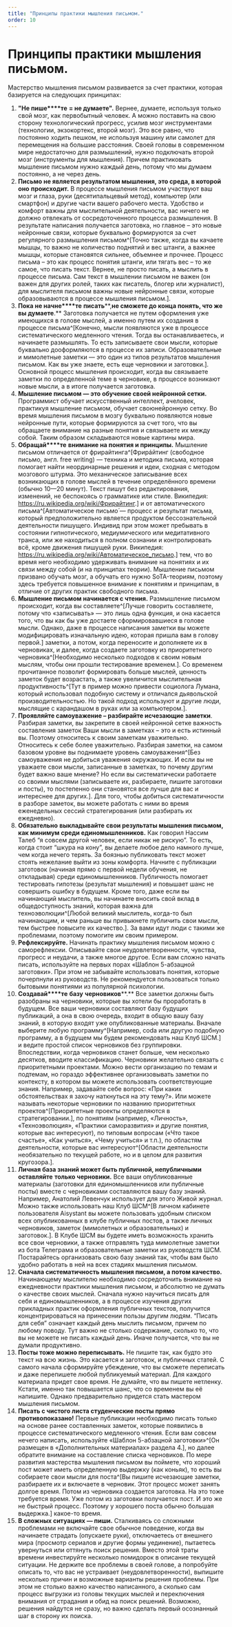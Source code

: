 ```yaml
---
title: "Принципы практики мышления письмом."
order: 10
---
```


# Принципы практики мышления письмом.

Мастерство мышления письмом развивается за счет практики, которая базируется на следующих принципах:

1. **"Не пише****те** **= не думае****те****".** Вернее, думаете, используя только свой мозг, как первобытный человек. А можно поставить на свою сторону технологический прогресс, усилив мозг инструментами (технологии, экзокортекс, второй мозг). Это все равно, что постоянно ходить пешком, не используя машину или самолет для перемещения на большие расстояния. Своей головы в современном мире недостаточно для размышлений, нужно подключать второй мозг (инструменты для мышления). Причем практиковать мышление письмом нужно каждый день, потому что мы думаем постоянно, а не через день.
2. **Письмо не является результатом мышления, это среда, в которой** **оно** **происходит.** В процессе мышления письмом участвуют ваш мозг и глаза, руки (десятипальцевый метод), компьютер (или смартфон) и другие части вашего рабочего места. Удобство и комфорт важны для мыслительной деятельности, вас ничего не должно отвлекать от сосредоточенного процесса размышления. В результате написания получается заготовка, но главное – это новые нейронные связи, которые буквально формируются за счет регулярного размышления письмом^[Точно также, когда вы качаете мышцы, то важно не количество поднятий и вес штанги, а важнее мышцы, которые становятся сильнее, объемнее и прочнее. Процесс письма – это как процесс понятия штанги, или тягать вес – то же самое, что писать текст. Вернее, не просто писать, а мыслить в процессе письма. Сам текст в мышлении письмом не важен (он важен для других ролей, таких как писатель, блогер или журналист), для мыслителя письмом важны новые нейронные связи, которые образовываются в процессе мышления письмом.].
3. **Пока не начне****те** **писать****,****не сможете** **до конца понять, что же** **вы думаете****.** Заготовка получается не путем оформления уже имеющихся в голове мыслей, а именно путем их создания в процессе письма^[Конечно, мысли появляются уже в процессе систематического медленного чтения. Тогда вы останавливаетесь, и начинаете размышлять. То есть записываете свои мысли, которые буквально дооформляются в процессе их записи. Образовательные и мимолетные заметки — это один из типов результатов мышления письмом. Как вы уже знаете, есть еще черновики и заготовки.]. Основной процесс мышления происходит, когда вы связываете заметки по определенной теме в черновике, в процессе возникают новые мысли, а в итоге получается заготовка.
4. **Мышление письмом — это обучение своей нейронной сетки.** Программист обучает искусственный интеллект, ачеловек, практикуя мышление письмом, обучает своюнейронную сетку. Во время мышления письмом в мозгу буквально появляются новые нейронные пути, которые формируются за счет того, что вы обращаете внимание на разные понятия и связываете их между собой. Таким образом складываются новые картины мира.
5. **Обращай****те** **внимание на понятия и принципы.** Мышление письмом отличается от фрирайтинга^[Фрирáйтинг (свободное письмо, англ. free writing) — техника и методика письма, которая помогает найти неординарные решения и идеи, сходная с методом мозгового штурма. Это механическое записывание всех возникающих в голове мыслей в течение определённого времени (обычно 10—20 минут). Текст пишут без редактирования, изменений, не беспокоясь о грамматике или стиле. Википедия: <https://ru.wikipedia.org/wiki/Фрирайтинг>.] и от автоматического письма^[Автоматическое письмо́ — процесс и результат письма, который предположительно является продуктом бессознательной деятельности пишущего. Индивид при этом может пребывать в состоянии гипнотического, медиумического или медитативного транса, или же находиться в полном сознании и контролировать всё, кроме движения пишущей руки. Википедия: <https://ru.wikipedia.org/wiki/Автоматическое_письмо>.] тем, что во время него необходимо удерживать внимание на понятиях и их связи между собой (и на принципах теории). Мышление письмом призвано обучать мозг, а обучать его нужно SoTA-теориям, поэтому здесь требуется повышенное внимание к понятиям и принципам, в отличие от других практик свободного письма.
6. **Мышление письмом начинается с чтения.** Размышление письмом происходит, когда вы составляете^[Лучше говорить составляете, потому что «записывать» — это лишь одна функция, и она касается того, что вы как бы уже достаете сформировавшиеся в голове мысли. Однако, даже в процессе написания заметки вы можете модифицировать изначальную идею, которая пришла вам в голову первой.] заметки, а потом, когда переносите и дополняете их в черновиках, и далее, когда создаете заготовку из приоритетного черновика^[Необходимо несколько подходов к своим новым мыслям, чтобы они прошли тестирование временем.]. Со временем прочитанное позволит формировать больше мыслей, ценность заметок будет возрастать, а также увеличится мыслительная продуктивность^[Тут в пример можно привести социолога Лумана, который использовал подобную систему и отличался дьявольской производительностью. Но такой подход используют и другие люди, мыслящие с карандашом в руках или за компьютером.].
7. **Проявляйте самоуважение – разбирайте исчезающие заметки**. Разбирая заметки, вы закрепите в своей нейронной сетке важность составления заметок Ваши мысли в заметках – это и есть истинный вы. Поэтому относитесь к своим заметкам уважительно. Относитесь к себе более уважительно. Разбирая заметки, на самом базовом уровне вы поднимаете уровень самоуважения^[Без самоуважения не добиться уважения окружающих. И если вы не уважаете свои мысли, записанные в заметках, то почему другим будет важно ваше мнение? Но если вы систематически работаете со своими мыслями (записываете их, разбираете, пишите заготовки и посты), то постепенно они становятся все лучше для вас и интереснее для других.]. Для того, чтобы добиться систематичности в разборе заметок, вы можете работать с ними во время еженедельных сессий стратегирования (или разбирать их ежедневно).
8. **Обязательно** **выкладывайте** **свои результаты мышления письмом, как минимум среди единомышленников.** Как говорил Нассим Талеб “я совсем другой человек, если никак не рискую”. То есть, когда стоит “шкура на кону”, вы делаете любое дело намного лучше, чем когда нечего терять. За боязнью публиковать текст может стоять нежелание выйти из зоны комфорта. Начните с публикации заготовок (начиная прямо с первой недели обучения, не откладывая) среди единомышленников. Публичность помогает тестировать гипотезы (результат мышления) и повышает шанс не совершить ошибку в будущем. Кроме того, даже если вы начинающий мыслитель, вы начинаете вносить свой вклад в общедоступность знаний, которая важна для техноэволюции^[Любой великий мыслитель, когда-то был начинающим, и чем раньше вы привыкнете публичить свои мысли, тем быстрее повысите их качество.]. За вами идут люди с такими же проблемами, поэтому помогите им своим примером.
9. **Рефлексируй****те****.** Начинать практику мышления письмом можно с саморефлексии. Описывайте свои неудовлетворенности, чувства, прогресс и неудачи, а также многое другое. Если вам сложно начать писать, используйте на первых порах «Шаблон 5-абзацной заготовки». При этом не забывайте использовать понятия, которые почерпнули из руководств. Не рекомендуется пользоваться только бытовыми понятиями из популярной психологии.
10. **Создавай****те** **базу** **черновиков****.** Все заметки должны быть разобраны на черновики, которые вы хотели бы проработать в будущем. Все ваши черновики составляют базу будущих публикаций, а она в свою очередь, входит в общую вашу базу знаний, в которую входят уже опубликованные материалы. Вначале выберите любую программу^[Например, coda или другую подобную программу, а в будущем мы будем рекомендовать наш Клуб ШСМ.] и ведите простой список черновиков без группировки. Впоследствии, когда черновиков станет больше, чем несколько десятков, вводите классификацию. Черновики желательно связать с приоритетными проектами. Можно вести организацию по темам и подтемам, но гораздо эффективнее организовывать заметки по контексту, в котором вы можете использовать соответствующие знания. Например, задавайте себе вопрос: «При каких обстоятельствах я захочу наткнуться на эту тему?». Или можете называть некоторые черновики по названию приоритетных проектов^[Приоритетные проекты определяются в стратегировании.], по понятиям (например, «Личность», «Техноэволюция», «Практики саморазвития» и другие понятия, которые вас интересуют), по типовым вопросам («Что такое счастье», «Как учиться», «Чему учиться» и т.п.), по областям деятельности, которые вас интересуют^[Области деятельности необязательно по текущей работе, но и в целом для развития кругозора.].
11. **Личная база знаний может быть публичной, непубличными** **оставляйте** **только черновики.** Все ваши опубликованные материалы (заготовки для единомышленников или публичные посты) вместе с черновиками составляются вашу базу знаний. Например, Анатолий Левенчук использует для этого Живой журнал. Можно также использовать наш Клуб ШСМ^[В личном кабинете пользователя Aisystant вы можете пользовать удобным списком всех опубликованных в клубе публичных постов, а также личных черновиков, заметок (мимолетных и образовательных) и заготовок.]. В Клубе ШСМ вы будете иметь возможность хранить все свои черновики, а также отправлять туда мимолетные заметки из бота Телеграма и образовательные заметки из руководств ШСМ. Постарайтесь организовать свою базу знаний так, чтобы вам было удобно работать в ней на всех стадиях мышления письмом.
12. **Сначала систематичность мышления письмом, а потом качество.** Начинающему мыслителю необходимо сосредоточить внимание на ежедневности практики мышления письмом, и абсолютно не думать о качестве своих мыслей. Сначала нужно научиться писать для себя и единомышленников, а в процессе изучения других прикладных практик оформления публичных текстов, получится концентрироваться на принесении пользы другим людям. “Писать для себя” означает каждый день мыслить письмом, причем по любому поводу. Тут важно не столько содержание, сколько то, что вы не можете не писать каждый день. Иначе получается, что вы не думали продуктивно.
13. **Посты тоже можно переписывать.** Не пишите так, как будто это текст на всю жизнь. Это касается и заготовок, и публичных статей. С самого начала сформируйте убеждение, что вы сможете переписать и даже перепишете любой публикуемый материал. Для каждого материала придет свое время. Не думайте, что вы пишете нетленку. Кстати, именно так повышается шанс, что со временем вы её напишите. Однако предварительно придется стать мастером мышления письмом.
14. **Писать с чистого листа студенческие посты прямо противопоказано!** Первые публикации необходимо писать только на основе ранее составленных заметок, которые появились в процессе систематического медленного чтения. Если вам совсем нечего написать, используйте «Шаблон 5-абзацной заготовки»^[Он размещен в «Дополнительных материалах» раздела 4.], но далее обратите внимание на составление списка черновиков. По мере развития мастерства мышления письмом вы поймете, что хороший пост может иметь определенную выдержку (как коньяк), то есть вы собираете свои мысли для поста^[Вы пишите исчезающие заметки, разбираете их и включаете в черновик. Этот процесс может занять долгое время. Потом из черновика создается заготовка. На это тоже требуется время. Уже потом из заготовки получается пост. И это же не быстрый процесс. Поэтому у хорошего поста обычно большая выдержка.] какое-то время.
15. **В сложных ситуациях — пиши.** Сталкиваясь со сложными проблемами не включайте свое обычное поведение, когда вы начинаете страдать (опускаете руки), отключаетесь от внешнего мира (просмотр сериалов и другие формы уединение), пытаетесь увернуться или оттянуть поиск решения. Вместо этой траты времени инвестируйте несколько помидорок в описание текущей ситуации. Не держите все проблемы в своей голове, а попробуйте описать то, что вас не устраивает (неудовлетворенности), выпишите несколько причин и возможные варианты решения проблемы. При этом не столько важно качество написанного, а сколько сам процесс выгрузки из головы текущих мыслей и переключения внимания от страдания и обид на поиск решений. Возможно, решения найдутся не сразу, но важно сделать первый осознанный шаг в сторону их поиска.